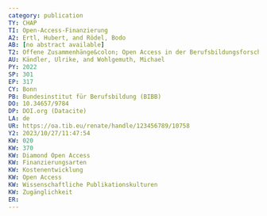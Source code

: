 ```yaml
---
category: publication
TY: CHAP
TI: Open-Access-Finanzierung
A2: Ertl, Hubert, and Rödel, Bodo
AB: [no abstract available]
T2: Offene Zusammenhänge&colon; Open Access in der Berufsbildungsforschung
AU: Kändler, Ulrike, and Wohlgemuth, Michael
PY: 2022
SP: 301
EP: 317
CY: Bonn
PB: Bundesinstitut für Berufsbildung (BIBB)
DO: 10.34657/9784
DP: DOI.org (Datacite)
LA: de
UR: https://oa.tib.eu/renate/handle/123456789/10758
Y2: 2023/10/27/11:47:54
KW: 020
KW: 370
KW: Diamond Open Access
KW: Finanzierungsarten
KW: Kostenentwicklung
KW: Open Access
KW: Wissenschaftliche Publikationskulturen
KW: Zugänglichkeit
ER: 
---
```

